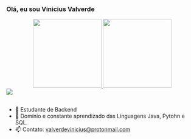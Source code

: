 ### Olá, eu sou Vinicius Valverde

<div align="center">
  <a href="https://github.com/ValverdeVinicius">
  <img height="180em" src="https://github-readme-stats.vercel.app/api?username=ValverdeVinicius&show_icons=true&theme=dark&include_all_commits=true&count_private=true"/>
  <img height="180em" src="https://github-readme-stats.vercel.app/api/top-langs/?username=ValverdeVinicius&layout=compact&langs_count=7&theme=dark"/>
</div>
 <div>
  <a href="https://www.linkedin.com/in/valverdevinicius-45875016a" target="_blank"><img src="https://img.shields.io/badge/-LinkedIn-%230077B5?style=for-the-badge&logo=linkedin&logoColor=white" target="_blank"></a> 
 <div>
   
##
- 🔭 Estudante de Backend
- 🌱 Domínio e constante aprendizado das Linguagens Java, Pytohn e SQL.
- 📫 Contato: valverdevinicius@protonmail.com
